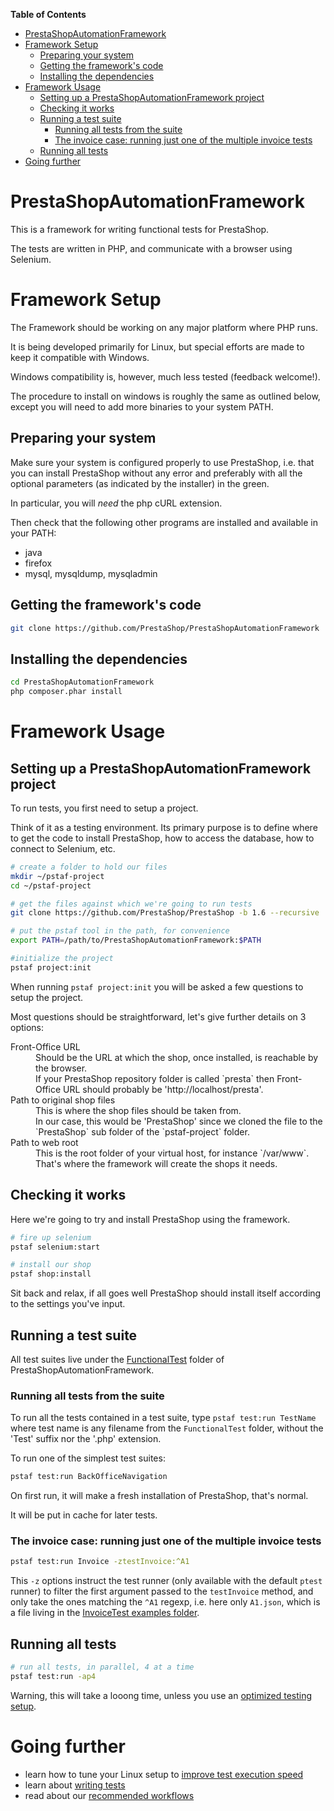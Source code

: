 <!-- START doctoc generated TOC please keep comment here to allow auto update -->
<!-- DON'T EDIT THIS SECTION, INSTEAD RE-RUN doctoc TO UPDATE -->
**Table of Contents**

- [PrestaShopAutomationFramework](#prestashopautomationframework)
- [Framework Setup](#framework-setup)
  - [Preparing your system](#preparing-your-system)
  - [Getting the framework's code](#getting-the-frameworks-code)
  - [Installing the dependencies](#installing-the-dependencies)
- [Framework Usage](#framework-usage)
  - [Setting up a PrestaShopAutomationFramework project](#setting-up-a-prestashopautomationframework-project)
  - [Checking it works](#checking-it-works)
  - [Running a test suite](#running-a-test-suite)
    - [Running all tests from the suite](#running-all-tests-from-the-suite)
    - [The invoice case: running just one of the multiple invoice tests](#the-invoice-case-running-just-one-of-the-multiple-invoice-tests)
  - [Running all tests](#running-all-tests)
- [Going further](#going-further)

<!-- END doctoc generated TOC please keep comment here to allow auto update -->

PrestaShopAutomationFramework
=============================

This is a framework for writing functional tests for PrestaShop.

The tests are written in PHP, and communicate with a browser using Selenium.

# Framework Setup

The Framework should be working on any major platform where PHP runs.

It is being developed primarily for Linux, but special efforts are made to keep it compatible with Windows.

Windows compatibility is, however, much less tested (feedback welcome!).

The procedure to install on windows is roughly the same as outlined below, except you will need to add more binaries to your system PATH.

## Preparing your system

Make sure your system is configured properly to use PrestaShop, i.e. that you can install PrestaShop without any error and preferably with all the optional parameters (as indicated by the installer) in the green.

In particular, you will *need* the php cURL extension.

Then check that the following other programs are installed and available in your PATH:
- java
- firefox
- mysql, mysqldump, mysqladmin

## Getting the framework's code

```bash
git clone https://github.com/PrestaShop/PrestaShopAutomationFramework
```

## Installing the dependencies

```bash
cd PrestaShopAutomationFramework
php composer.phar install
```

# Framework Usage

## Setting up a PrestaShopAutomationFramework project

To run tests, you first need to setup a project.

Think of it as a testing environment. Its primary purpose is to define where to get the code to install PrestaShop, how to access the database, how to connect to Selenium, etc.

```bash
# create a folder to hold our files
mkdir ~/pstaf-project
cd ~/pstaf-project

# get the files against which we're going to run tests
git clone https://github.com/PrestaShop/PrestaShop -b 1.6 --recursive

# put the pstaf tool in the path, for convenience
export PATH=/path/to/PrestaShopAutomationFramework:$PATH

#initialize the project
pstaf project:init
```

When running `pstaf project:init` you will be asked a few questions to setup the project.

Most questions should be straightforward, let's give further details on 3 options:
<dl>
	<dt>Front-Office URL</dt>
	<dd>Should be the URL at which the shop, once installed, is reachable by the browser.<br>If your PrestaShop repository folder is called `presta` then Front-Office URL should probably be 'http://localhost/presta'.</dd>
	<dt>Path to original shop files</dt>
	<dd>This is where the shop files should be taken from.<br>In our case, this would be 'PrestaShop' since we cloned the file to the `PrestaShop` sub folder of the `pstaf-project` folder.</dd>
	<dt>Path to web root</dt>
	<dd>This is the root folder of your virtual host, for instance `/var/www`.<br>That's where the framework will create the shops it needs.</dd>
</dl>

## Checking it works

Here we're going to try and install PrestaShop using the framework.

```bash
# fire up selenium
pstaf selenium:start

# install our shop
pstaf shop:install
```
Sit back and relax, if all goes well PrestaShop should install itself according to the settings you've input.

## Running a test suite

All test suites live under the [FunctionalTest](https://github.com/PrestaShop/PrestaShopAutomationFramework/tree/master/FunctionalTest) folder of PrestaShopAutomationFramework.

### Running all tests from the suite

To run all the tests contained in a test suite, type `pstaf test:run TestName` where test name is any filename from the `FunctionalTest` folder, without the 'Test' suffix nor the '.php' extension.

To run one of the simplest test suites:
```bash
pstaf test:run BackOfficeNavigation
```

On first run, it will make a fresh installation of PrestaShop, that's normal.

It will be put in cache for later tests.

### The invoice case: running just one of the multiple invoice tests

```bash
pstaf test:run Invoice -ztestInvoice:^A1
```

This `-z` options instruct the test runner (only available with the default `ptest` runner) to filter the first argument passed to the `testInvoice` method, and only take the ones matching the `^A1` regexp, i.e. here only `A1.json`, which is a file living in the [InvoiceTest examples folder](https://github.com/PrestaShop/PrestaShopAutomationFramework/tree/master/tests-available/InvoiceTest/examples).

## Running all tests

```bash
# run all tests, in parallel, 4 at a time
pstaf test:run -ap4
```

Warning, this will take a looong time, unless you use an [optimized testing setup](https://github.com/PrestaShop/PrestaShopAutomationFramework/blob/master/FASTER.md).

# Going further

- learn how to tune your Linux setup to [improve test execution speed](FASTER.md)
- learn about [writing tests](WRITING_TESTS.md)
- read about our [recommended workflows](EXAMPLE_WORKFLOWS.md)
